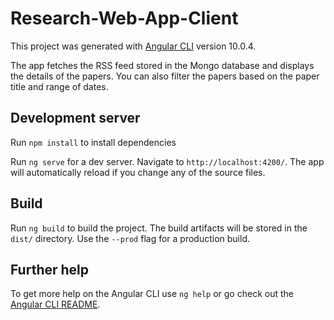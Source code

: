# Research-Web-App-Client

This project was generated with [Angular CLI](https://github.com/angular/angular-cli) version 10.0.4.

The app fetches the RSS feed stored in the Mongo database and displays the details of the papers.
You can also filter the papers based on the paper title and range of dates.

## Development server
Run `npm install` to install dependencies

Run `ng serve` for a dev server. Navigate to `http://localhost:4200/`. The app will automatically reload if you change any of the source files.

## Build

Run `ng build` to build the project. The build artifacts will be stored in the `dist/` directory. Use the `--prod` flag for a production build.

## Further help

To get more help on the Angular CLI use `ng help` or go check out the [Angular CLI README](https://github.com/angular/angular-cli/blob/master/README.md).
